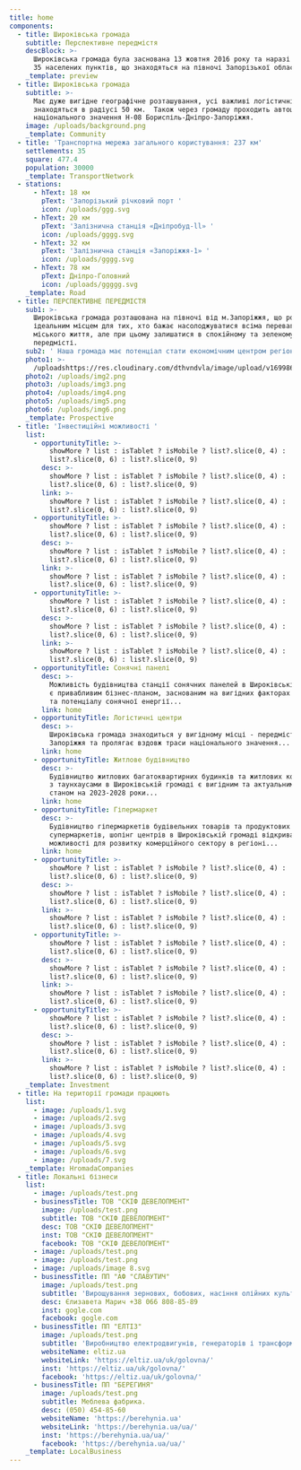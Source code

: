 ```yaml
---
title: home
components:
  - title: Широківська громада
    subtitle: Перспективне передмістя
    descBlock: >-
      Широківська громада була заснована 13 жовтня 2016 року та наразі об’єднує
      35 населених пунктів, що знаходяться на півночі Запорізької області
    _template: preview
  - title: Широківська громада
    subtitle: >-
      Має дуже вигідне географічне розташування, усі важливі логістичні об’єкти
      знаходяться в радіусі 50 км.  Також через громаду проходить автошлях
      національного значення Н-08 Бориспіль-Дніпро-Запоріжжя.
    image: /uploads/background.png
    _template: Community
  - title: 'Транспортна мережа загального користування: 237 км'
    settlements: 35
    square: 477.4
    population: 30000
    _template: TransportNetwork
  - stations:
      - hText: 18 км
        pText: 'Запорізький річковий порт '
        icon: /uploads/ggg.svg
      - hText: 20 км
        pText: 'Залізнична станція «Дніпробуд-ll» '
        icon: /uploads/gggg.svg
      - hText: 32 км
        pText: 'Залізнична станція «Запоріжжя-1» '
        icon: /uploads/gggg.svg
      - hText: 78 км
        pText: Дніпро-Головний
        icon: /uploads/ggggg.svg
    _template: Road
  - title: ПЕРСПЕКТИВНЕ ПЕРЕДМІСТЯ
    sub1: >-
      Широківська громада розташована на півночі від м.Запоріжжя, що робить її
      ідеальним місцем для тих, хто бажає насолоджуватися всіма перевагами
      міського життя, але при цьому залишатися в спокійному та зеленому
      передмісті.
    sub2: ' Наша громада має потенціал стати економічним центром регіону завдяки сприятливим умовам для підприємництва, доступній робочій силі та підтримці малого і середнього бізнесу зі сторони місцевої влади.'
    photo1: >-
      /uploadshttps://res.cloudinary.com/dthvndvla/image/upload/v1699865999/img_u6zthl.jpg
    photo2: /uploads/img2.png
    photo3: /uploads/img3.png
    photo4: /uploads/img4.png
    photo5: /uploads/img5.png
    photo6: /uploads/img6.png
    _template: Prospective
  - title: 'Інвестиційні можливості '
    list:
      - opportunityTitle: >-
          showMore ? list : isTablet ? isMobile ? list?.slice(0, 4) :
          list?.slice(0, 6) : list?.slice(0, 9)
        desc: >-
          showMore ? list : isTablet ? isMobile ? list?.slice(0, 4) :
          list?.slice(0, 6) : list?.slice(0, 9)
        link: >-
          showMore ? list : isTablet ? isMobile ? list?.slice(0, 4) :
          list?.slice(0, 6) : list?.slice(0, 9)
      - opportunityTitle: >-
          showMore ? list : isTablet ? isMobile ? list?.slice(0, 4) :
          list?.slice(0, 6) : list?.slice(0, 9)
        desc: >-
          showMore ? list : isTablet ? isMobile ? list?.slice(0, 4) :
          list?.slice(0, 6) : list?.slice(0, 9)
        link: >-
          showMore ? list : isTablet ? isMobile ? list?.slice(0, 4) :
          list?.slice(0, 6) : list?.slice(0, 9)
      - opportunityTitle: >-
          showMore ? list : isTablet ? isMobile ? list?.slice(0, 4) :
          list?.slice(0, 6) : list?.slice(0, 9)
        desc: >-
          showMore ? list : isTablet ? isMobile ? list?.slice(0, 4) :
          list?.slice(0, 6) : list?.slice(0, 9)
        link: >-
          showMore ? list : isTablet ? isMobile ? list?.slice(0, 4) :
          list?.slice(0, 6) : list?.slice(0, 9)
      - opportunityTitle: Сонячні панелі
        desc: >-
          Можливість будівництва станції сонячних панелей в Широківській громаді
          є привабливим бізнес-планом, заснованим на вигідних факторах клімату
          та потенціалу сонячної енергії...
        link: home
      - opportunityTitle: Логістичні центри
        desc: >-
          Широківська громада знаходиться у вигідному місці - передмісті
          Запоріжжя та пролягає вздовж траси національного значення...
        link: home
      - opportunityTitle: Житлове будівництво
        desc: >-
          Будівництво житлових багатоквартирних будинків та житлових комплексів
          з таунхаусами в Широківській громаді є вигідним та актуальним проєктом
          станом на 2023-2028 роки...
        link: home
      - opportunityTitle: Гіпермаркет
        desc: >-
          Будівництво гіпермаркетів будівельних товарів та продуктових
          супермаркетів, шопінг центрів в Широківській громаді відкриває широкі
          можливості для розвитку комерційного сектору в регіоні...
        link: home
      - opportunityTitle: >-
          showMore ? list : isTablet ? isMobile ? list?.slice(0, 4) :
          list?.slice(0, 6) : list?.slice(0, 9)
        desc: >-
          showMore ? list : isTablet ? isMobile ? list?.slice(0, 4) :
          list?.slice(0, 6) : list?.slice(0, 9)
        link: >-
          showMore ? list : isTablet ? isMobile ? list?.slice(0, 4) :
          list?.slice(0, 6) : list?.slice(0, 9)
      - opportunityTitle: >-
          showMore ? list : isTablet ? isMobile ? list?.slice(0, 4) :
          list?.slice(0, 6) : list?.slice(0, 9)
        desc: >-
          showMore ? list : isTablet ? isMobile ? list?.slice(0, 4) :
          list?.slice(0, 6) : list?.slice(0, 9)
        link: >-
          showMore ? list : isTablet ? isMobile ? list?.slice(0, 4) :
          list?.slice(0, 6) : list?.slice(0, 9)
      - opportunityTitle: >-
          showMore ? list : isTablet ? isMobile ? list?.slice(0, 4) :
          list?.slice(0, 6) : list?.slice(0, 9)
        desc: >-
          showMore ? list : isTablet ? isMobile ? list?.slice(0, 4) :
          list?.slice(0, 6) : list?.slice(0, 9)
        link: >-
          showMore ? list : isTablet ? isMobile ? list?.slice(0, 4) :
          list?.slice(0, 6) : list?.slice(0, 9)
    _template: Investment
  - title: На території громади працюють
    list:
      - image: /uploads/1.svg
      - image: /uploads/2.svg
      - image: /uploads/3.svg
      - image: /uploads/4.svg
      - image: /uploads/5.svg
      - image: /uploads/6.svg
      - image: /uploads/7.svg
    _template: HromadaCompanies
  - title: Локальні бізнеси
    list:
      - image: /uploads/test.png
      - businessTitle: ТОВ "СКІФ ДЕВЕЛОПМЕНТ"
        image: /uploads/test.png
        subtitle: ТОВ "СКІФ ДЕВЕЛОПМЕНТ"
        desc: ТОВ "СКІФ ДЕВЕЛОПМЕНТ"
        inst: ТОВ "СКІФ ДЕВЕЛОПМЕНТ"
        facebook: ТОВ "СКІФ ДЕВЕЛОПМЕНТ"
      - image: /uploads/test.png
      - image: /uploads/test.png
      - image: /uploads/image 8.svg
      - businessTitle: ПП "АФ "СЛАВУТИЧ"
        image: /uploads/test.png
        subtitle: 'Вирощування зернових, бобових, насіння олійних культур.'
        desc: Єлизавета Марич +38 066 808-85-89
        inst: gogle.com
        facebook: gogle.com
      - businessTitle: ПП "ЕЛТІЗ"
        image: /uploads/test.png
        subtitle: 'Виробництво електродвигунів, генераторів і трансформаторів.'
        websiteName: eltiz.ua
        websiteLink: 'https://eltiz.ua/uk/golovna/'
        inst: 'https://eltiz.ua/uk/golovna/'
        facebook: 'https://eltiz.ua/uk/golovna/'
      - businessTitle: ПП "БЕРЕГИНЯ"
        image: /uploads/test.png
        subtitle: Меблева фабрика.
        desc: (050) 454-85-60
        websiteName: 'https://berehynia.ua'
        websiteLink: 'https://berehynia.ua/ua/'
        inst: 'https://berehynia.ua/ua/'
        facebook: 'https://berehynia.ua/ua/'
    _template: LocalBusiness
---
```



